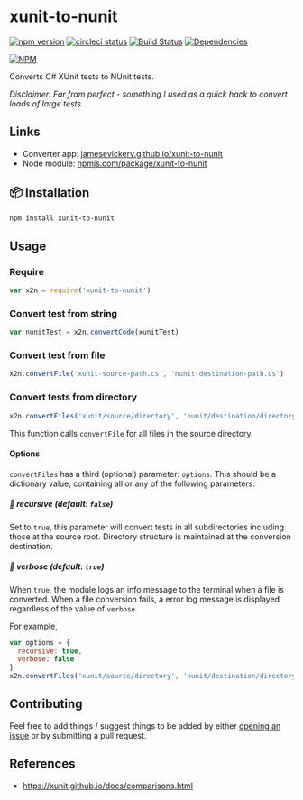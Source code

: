 # xunit-to-nunit

[![npm version](https://badge.fury.io/js/xunit-to-nunit.svg)](https://badge.fury.io/js/xunit-to-nunit)
[![circleci status](https://circleci.com/gh/jamesevickery/xunit-to-nunit.svg?style=shield)](https://circleci.com/gh/jamesevickery/xunit-to-nunit)
[![Build Status](https://travis-ci.org/jamesevickery/xunit-to-nunit.svg?branch=master)](https://travis-ci.org/jamesevickery/xunit-to-nunit)
[![Dependencies](https://www.versioneye.com/user/projects/59819587368b080078e5cabc/badge.svg)](https://www.versioneye.com/user/projects/59819587368b080078e5cabc?child=summary)

[![NPM](https://nodei.co/npm/xunit-to-nunit.png)](https://nodei.co/npm/xunit-to-nunit/)

Converts C# XUnit tests to NUnit tests.

_Disclaimer: Far from perfect - something I used as a quick hack to convert loads of large tests_

## Links

- Converter app: [jamesevickery.github.io/xunit-to-nunit](https://jamesevickery.github.io/xunit-to-nunit)
- Node module: [npmjs.com/package/xunit-to-nunit](https://www.npmjs.com/package/xunit-to-nunit)

## :package: Installation

```bash
npm install xunit-to-nunit
```

## Usage

### Require

```javascript
var x2n = require('xunit-to-nunit')
```

### Convert test from string

```javascript
var nunitTest = x2n.convertCode(xunitTest)
```

### Convert test from file

```javascript
x2n.convertFile('xunit-source-path.cs', 'nunit-destination-path.cs')
```

### Convert tests from directory

```javascript
x2n.convertFiles('xunit/source/directory', 'nunit/destination/directory')
```

This function calls `convertFile` for all files in the source directory.

#### Options

`convertFiles` has a third (optional) parameter: `options`. This should be a dictionary value, containing all or any of the following  parameters:

##### :wrench: recursive (default: `false`)

Set to `true`, this parameter will convert tests in all subdirectories including those at the source root. Directory structure is maintained at the conversion destination.

##### :wrench: verbose (default: `true`)

When `true`, the module logs an info message to the terminal when a file is converted. When a file conversion fails, a error log message is displayed regardless of the value of `verbose`.

For example,

```javascript
var options = {
  recursive: true,
  verbose: false
}
x2n.convertFiles('xunit/source/directory', 'nunit/destination/directory', options)
```

## Contributing

Feel free to add things / suggest things to be added by either [opening an issue](https://github.com/jamesevickery/xunit-to-nunit/issues) or by submitting a pull request.

## References

- https://xunit.github.io/docs/comparisons.html
